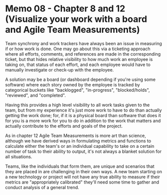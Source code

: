 # Memo 08 - Chapter 8 and 12 (Visualize your work with a board and Agile Team Measurements)

Team synchrony and work trackers have always been an issue in measuring if or
how work is done. One may go about this via a ticketing approach where
all efforts, comments, and references are made in the corresponding ticket,
but that hides relative visibility to how much work an employee is taking on,
that status of each effort, and each employee would have to manually investigate
or check-up with the employee.

A solution may be a board (or dashboard depending if you're using some software)
where each story owned by the employee is tracked by categorical buckets like
"backlogged", "in-progress", "blocked/holds", "reviewed", and "completed".

Having this provides a high level visibility to all work tasks given to the team,
but from my experience it's just more work to have to do than actually getting 
the work done; for, if it is a physical board than software that does it for you
is a more work for you to do in addition to the work that matters and actually
contribute to the efforts and goals of the project.

As in chapter 12 Agile Team Measurements is more art than science, although we
have derived ways in formulating metrics and functions to calculate either the
team's or an individual capability to take on a certain number of task to their
ability to output, it's not always a blanket solution for all situations.

Teams, like the individuals that form them, are unique and scenarios that they
are placed in are challenging in their own ways. A new team starting on a new
technology or project will not have any true ability to measure if their metrics
are "appropriately calibrated" they'll need some time to gather and conduct 
analysis of a general trend.
